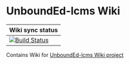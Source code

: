 # UnboundEd-lcms Wiki

|Wiki sync status| 
|----------------|
|[![Build Status](https://travis-ci.org/learningtapestry/unbounded-lcms-wiki.svg?branch=master)](https://travis-ci.org/learningtapestry/unbounded-lcms-wiki)|

Contains Wiki for [UnboundEd-lcms Wiki project](https://github.com/learningtapestry/unbounded-lcms)
